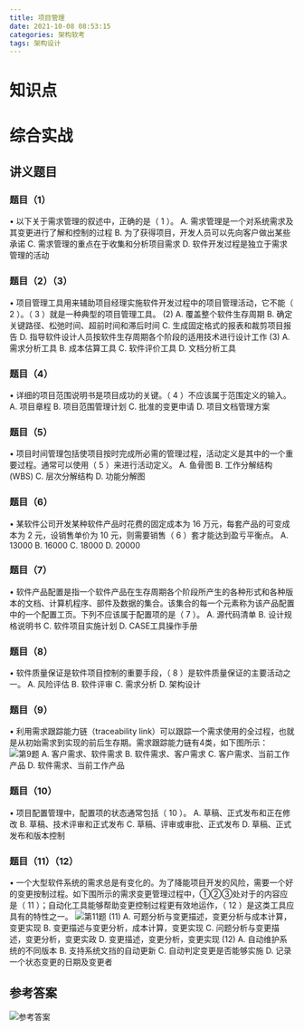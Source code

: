 ```yaml
---
title: 项目管理
date: 2021-10-08 08:53:15
categories: 架构软考
tags: 架构设计
---
```



# 知识点

<!--more-->

# 综合实战
## 讲义题目
### 题目（1）
• 以下关于需求管理的叙述中，正确的是（ 1 ）。
A. 需求管理是一个对系统需求及其变更进行了解和控制的过程
B. 为了获得项目，开发人员可以先向客户做出某些承诺
C. 需求管理的重点在于收集和分析项目需求
D. 软件开发过程是独立于需求管理的活动

### 题目（2）（3）
• 项目管理工具用来辅助项目经理实施软件开发过程中的项目管理活动，它不能（ 2 ）。（ 3 ）就是一种典型的项目管理工具。
(2) A. 覆盖整个软件生存周期
B. 确定关键路径、松弛时间、超前时间和滞后时间
C. 生成固定格式的报表和裁剪项目报告
D. 指导软件设计人员按软件生存周期各个阶段的适用技术进行设计工作
(3) A. 需求分析工具     B. 成本估算工具     C. 软件评价工具     D. 文档分析工具

### 题目（4）
• 详细的项目范围说明书是项目成功的关键。（ 4 ）不应该属于范围定义的输入。
A. 项目章程 
B. 项目范围管理计划
C. 批准的变更申请 
D. 项目文档管理方案

### 题目（5）
• 项目时间管理包括使项目按时完成所必需的管理过程，活动定义是其中的一个重要过程。通常可以使用（ 5 ）来进行活动定义。
A. 鱼骨图 
B. 工作分解结构(WBS)
C. 层次分解结构
D. 功能分解图

### 题目（6）
• 某软件公司开发某种软件产品时花费的固定成本为 16 万元，每套产品的可变成本为 2 元，设销售单价为 10 元，则需要销售（ 6 ）套才能达到盈亏平衡点。
A. 13000        B. 16000        C. 18000        D. 20000 

### 题目（7）
• 软件产品配置是指一个软件产品在生存周期各个阶段所产生的各种形式和各种版本的文档、计算机程序、部件及数据的集合。该集合的每一个元素称为该产品配置中的一个配置工页。下列不应该属于配置项的是（ 7 ）。
A. 源代码清单 
B. 设计规格说明书
C. 软件项目实施计划 
D. CASE工具操作手册

### 题目（8）
• 软件质量保证是软件项目控制的重要手段，（ 8 ）是软件质量保证的主要活动之一。
A. 风险评估
B. 软件评审 
C. 需求分析 
D. 架构设计

### 题目（9）
• 利用需求跟踪能力链（traceability link）可以跟踪一个需求使用的全过程，也就是从初始需求到实现的前后生存期。需求跟踪能力链有4类，如下图所示：
![第9题](/images/系统架构师/项目管理-第9题.png)
A. 客户需求、软件需求
B. 软件需求、客户需求
C. 客户需求、当前工作产品
D. 软件需求、当前工作产品

### 题目（10）
• 项目配置管理中，配置项的状态通常包括（ 10 ）。
A. 草稿、正式发布和正在修改 
B. 草稿、技术评审和正式发布
C. 草稿、评审或审批、正式发布
D. 草稿、正式发布和版本控制

### 题目（11）（12）
• 一个大型软件系统的需求总是有变化的。为了降能项目开发的风险，需要一个好的变更按制过程。如下围所示的需求变更管理过程中，①②③处对于的内容应是（ 11 ）；自动化工具能够帮助变更控制过程更有效地运作，（ 12 ）是这类工具应具有的特性之一。
![第11题](/images/系统架构师/项目管理-第11题.png)
(11) A. 可题分析与变更描述，变更分析与成本计算，变更实现
B. 变更描述与变更分析，成本计算，变更实现
C. 问题分析与变更描述，变更分析，变更实政
D. 变更描述，变更分析，变更实现
(12) A. 自动维护系统的不同版本
B. 支持系统文挡的自动更新
C. 自动判定变更是否能够实施
D. 记录一个状态变更的日期及变更者

## 参考答案
![参考答案](/images/系统架构师/项目管理-参考答案.png)